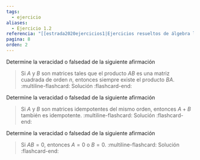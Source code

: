 ```yaml
---
tags:
  - ejercicio
aliases:
  - Ejercicio 1.2
referencia: "[[estrada2020ejercicios1|Ejercicios resueltos de álgebra lineal. Volumen I]]"
pagina: 8
orden: 2
---
```

Determine la veracidad o falsedad de la siguiente afirmación
>Si $A$ y $B$ son matrices tales que el producto $AB$ es una matriz cuadrada de orden $n$, entonces siempre existe el producto $BA$.
:multiline-flashcard:
Solución
:flashcard-end:

Determine la veracidad o falsedad de la siguiente afirmación
>Si $A$ y $B$ son matrices idempotentes del mismo orden, entonces $A+B$ también es idempotente.
:multiline-flashcard:
Solución
:flashcard-end:

Determine la veracidad o falsedad de la siguiente afirmación
>Si $AB = 0$, entonces $A=0$ o $B=0$.
:multiline-flashcard:
Solución
:flashcard-end:

